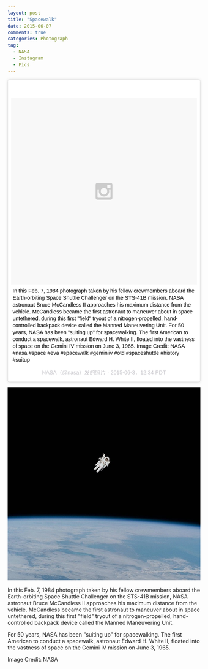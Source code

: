 ```yaml
---
layout: post
title: "Spacewalk"
date: 2015-06-07
comments: true
categories: Photograph
tag: 
  - NASA
  - Instagram
  - Pics
---
```

<blockquote class="instagram-media" data-instgrm-captioned data-instgrm-version="4" style=" background:#FFF; border:0; border-radius:3px; box-shadow:0 0 1px 0 rgba(0,0,0,0.5),0 1px 10px 0 rgba(0,0,0,0.15); margin: 1px; max-width:658px; padding:0; width:99.375%; width:-webkit-calc(100% - 2px); width:calc(100% - 2px);"><div style="padding:8px;"> <div style=" background:#F8F8F8; line-height:0; margin-top:40px; padding:50% 0; text-align:center; width:100%;"> <div style=" background:url(data:image/png;base64,iVBORw0KGgoAAAANSUhEUgAAACwAAAAsCAMAAAApWqozAAAAGFBMVEUiIiI9PT0eHh4gIB4hIBkcHBwcHBwcHBydr+JQAAAACHRSTlMABA4YHyQsM5jtaMwAAADfSURBVDjL7ZVBEgMhCAQBAf//42xcNbpAqakcM0ftUmFAAIBE81IqBJdS3lS6zs3bIpB9WED3YYXFPmHRfT8sgyrCP1x8uEUxLMzNWElFOYCV6mHWWwMzdPEKHlhLw7NWJqkHc4uIZphavDzA2JPzUDsBZziNae2S6owH8xPmX8G7zzgKEOPUoYHvGz1TBCxMkd3kwNVbU0gKHkx+iZILf77IofhrY1nYFnB/lQPb79drWOyJVa/DAvg9B/rLB4cC+Nqgdz/TvBbBnr6GBReqn/nRmDgaQEej7WhonozjF+Y2I/fZou/qAAAAAElFTkSuQmCC); display:block; height:44px; margin:0 auto -44px; position:relative; top:-22px; width:44px;"></div></div> <p style=" margin:8px 0 0 0; padding:0 4px;"> <a href="https://instagram.com/p/3epnc5oaAt/" style=" color:#000; font-family:Arial,sans-serif; font-size:14px; font-style:normal; font-weight:normal; line-height:17px; text-decoration:none; word-wrap:break-word;" target="_top">In this Feb. 7, 1984 photograph taken by his fellow crewmembers aboard the Earth-orbiting Space Shuttle Challenger on the STS-41B mission, NASA astronaut Bruce McCandless II approaches his maximum distance from the vehicle. McCandless became the first astronaut to maneuver about in space untethered, during this first &#34;field&#34; tryout of a nitrogen-propelled, hand-controlled backpack device called the Manned Maneuvering Unit. For 50 years, NASA has been &#34;suiting up&#34; for spacewalking. The first American to conduct a spacewalk, astronaut Edward H. White II, floated into the vastness of space on the Gemini IV mission on June 3, 1965.  Image Credit: NASA #nasa #space #eva #spacewalk #geminiiv #otd #spaceshuttle #history #suitup</a></p> <p style=" color:#c9c8cd; font-family:Arial,sans-serif; font-size:14px; line-height:17px; margin-bottom:0; margin-top:8px; overflow:hidden; padding:8px 0 7px; text-align:center; text-overflow:ellipsis; white-space:nowrap;">NASA（@nasa）发的照片 · <time style=" font-family:Arial,sans-serif; font-size:14px; line-height:17px;" datetime="2015-06-03T19:34:34+00:00">2015-06-3，12:34 PDT</time></p></div></blockquote>
<script async defer src="//platform.instagram.com/en_US/embeds.js"></script>

[![](/assets/images/IMG_nasa1.JPG)](https://instagram.com/p/3epnc5oaAt/?taken-by=nasa)

In this Feb. 7, 1984 photograph taken by his fellow crewmembers aboard the Earth-orbiting Space Shuttle Challenger on the STS-41B mission, NASA astronaut Bruce McCandless II approaches his maximum distance from the vehicle. McCandless became the first astronaut to maneuver about in space untethered, during this first "field" tryout of a nitrogen-propelled, hand-controlled backpack device called the Manned Maneuvering Unit.

For 50 years, NASA has been "suiting up" for spacewalking. The first American to conduct a spacewalk, astronaut Edward H. White II, floated into the vastness of space on the Gemini IV mission on June 3, 1965. 

Image Credit: NASA
